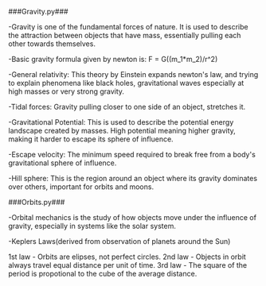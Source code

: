 ###Gravity.py###

-Gravity is one of the fundamental forces of nature. It is used to describe the attraction between objects that have mass, essentially pulling each other towards themselves.

-Basic gravity formula given by newton is: F = G((m_1*m_2)/r^2)

-General relativity: This theory by Einstein expands newton's law, and trying to explain phenomena like black holes, gravitational waves especially at high masses or very strong gravity.

-Tidal forces: Gravity pulling closer to one side of an object, stretches it.

-Gravitational Potential: This is used to describe the potential energy landscape created by masses. High potential meaning higher gravity, making it harder to escape its sphere of influence.

-Escape velocity: The minimum speed required to break free from a body's gravitational sphere of influence.

-Hill sphere: This is the region around an object where its gravity dominates over others, important for orbits and moons.


###Orbits.py###

-Orbital mechanics is the study of how objects move under the influence of gravity, especially in systems like the solar system.

-Keplers Laws(derived from observation of planets around the Sun)

1st law - Orbits are elipses, not perfect circles.
2nd law - Objects in orbit always travel equal distance per unit of time.
3rd law - The square of the period is propotional to the cube of the average distance.